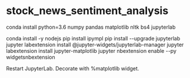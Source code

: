 # stock_news_sentiment_analysis

conda install python=3.6 numpy pandas matplotlib nltk bs4 jupyterlab

conda install -y nodejs
pip install ipympl
pip install --upgrade jupyterlab
jupyter labextension install @jupyter-widgets/jupyterlab-manager
jupyter labextension install jupyter-matplotlib
jupyter nbextension enable --py widgetsnbextension


Restart JupyterLab.
Decorate with %matplotlib widget.